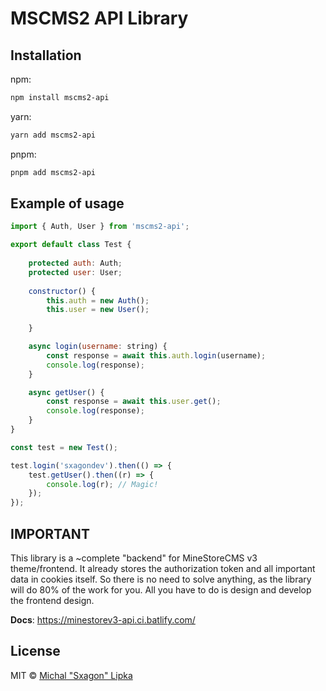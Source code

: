 # MSCMS2 API Library

## Installation

npm:

```bash
npm install mscms2-api
```

yarn:

```bash
yarn add mscms2-api
```

pnpm:

```bash
pnpm add mscms2-api
```

## Example of usage

```js
import { Auth, User } from 'mscms2-api';

export default class Test {
    
    protected auth: Auth;
    protected user: User;
    
    constructor() {
        this.auth = new Auth();
        this.user = new User();
        
    }

    async login(username: string) {
        const response = await this.auth.login(username);
        console.log(response);
    }

    async getUser() {
        const response = await this.user.get();
        console.log(response);
    }
}

const test = new Test();

test.login('sxagondev').then(() => {
    test.getUser().then((r) => {
        console.log(r); // Magic!
    });
});
```

## IMPORTANT

This library is a ~complete "backend" for MineStoreCMS v3 theme/frontend. It already stores the authorization
token and all important data in cookies itself. So there is no need to solve anything, as the library will do 80% of the
work for you. All you have to do is design and develop the frontend design.

**Docs**: https://minestorev3-api.ci.batlify.com/

## License

MIT © [Michal "Sxagon" Lipka](https://github.com/sxagon/mscms2-api)